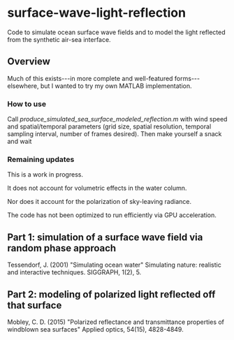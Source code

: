 # surface-wave-light-reflection
Code to simulate ocean surface wave fields and to model the light reflected from the synthetic air-sea interface.

## Overview

Much of this exists---in more complete and well-featured forms---elsewhere, but I wanted to try my own MATLAB implementation.

### How to use

Call _produce_simulated_sea_surface_modeled_reflection.m_ with wind speed and spatial/temporal parameters (grid size, spatial resolution, temporal sampling interval, number of frames desired). Then make yourself a snack and wait

### Remaining updates

This is a work in progress.

It does not account for volumetric effects in the water column.

Nor does it account for the polarization of sky-leaving radiance.

The code has not been optimized to run efficiently via GPU acceleration.

## Part 1: simulation of a surface wave field via random phase approach

Tessendorf, J. (2001)
"Simulating ocean water"
Simulating nature: realistic and interactive techniques.
SIGGRAPH, 1(2), 5.

## Part 2: modeling of polarized light reflected off that surface

Mobley, C. D. (2015)
"Polarized reflectance and transmittance properties of windblown sea surfaces"
Applied optics, 54(15), 4828-4849.